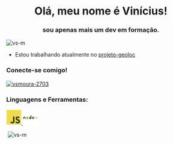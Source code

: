 <h1 align="center">Olá, meu nome é Vinícius!</h1>
<h3 align="center">sou apenas mais um dev em formação.</h3>

<p align="left"> <img src="https://komarev.com/ghpvc/?username=vs-m&label=Profile%20views&color=0e75b6&style=flat" alt="vs-m" /> </p>

- Estou trabalhando atualmente no [projeto-geoloc](https://github.com/vs-m/projeto-geoloc.git)

<h3 align="left">Conecte-se comigo!</h3>
<p align="left">
<a href="https://linkedin.com/in/vsmoura-2703" target="blank"><img align="center" src="https://raw.githubusercontent.com/rahuldkjain/github-profile-readme-generator/master/src/images/icons/Social/linked-in-alt.svg" alt="vsmoura-2703" height="30" width="40" /></a>
</p>

<h3 align="left">Linguagens e Ferramentas: </h3>
<p align="left"> <a href="https://developer.mozilla.org/en-US/docs/Web/JavaScript" target="_blank" rel="noreferrer"> <img src="https://raw.githubusercontent.com/devicons/devicon/master/icons/javascript/javascript-original.svg" alt="javascript" width="40" height="40"/> </a> <a href="https://nodejs.org" target="_blank" rel="noreferrer"> <img src="https://raw.githubusercontent.com/devicons/devicon/master/icons/nodejs/nodejs-original-wordmark.svg" alt="nodejs" width="40" height="40"/> </a> </p>

<p>&nbsp;<img align="center" src="https://github-readme-stats.vercel.app/api?username=vs-m&show_icons=true&theme=synthwave&locale=en" alt="vs-m" /></p>
